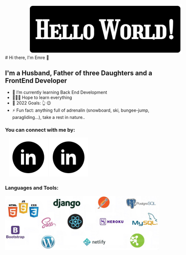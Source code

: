 <img  alt="hello" src="./img/hello.png" style="margin-left:75px"/>
# Hi there, I'm Emre 👋 


## I'm a Husband, Father of three Daughters and a FrontEnd Developer

- 🌱 I’m currently learning Back End Development
- 🤷🏻‍♂️ Hope to learn everything 
- 🥅 2022 Goals: 👆  😉
- ⚡ Fun fact: anything full of adrenalin (snowboard, ski, bungee-jump, paragliding...), take a rest in nature..

### You can connect with me by:


&nbsp;&nbsp;
[![website](./img/icons8-linkedin-circled.svg)](https://www.linkedin.com/in/emregulluce#gh-light-mode-only)
[![website](./img/icons8-linkedin-circled.svg)](https://www.linkedin.com/in/emregulluce/#gh-dark-mode-only)


### Languages and Tools:

<img  alt="Languages and Tools" margin="auto" src="./img/github.jpg" style="padding-right:10px, margin:auto" />

<br />
<br />

